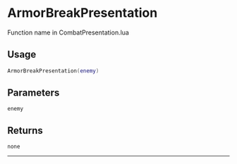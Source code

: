 # ArmorBreakPresentation
Function name in CombatPresentation.lua
## Usage
```lua
ArmorBreakPresentation(enemy)
```
## Parameters
`enemy`
## Returns
`none`

---